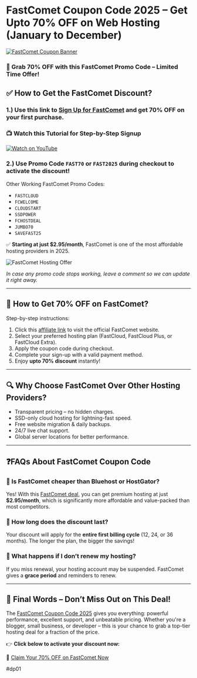 # FastComet Coupon Code 2025 – Get Upto 70% OFF on Web Hosting (January to December)

[![FastComet Coupon Banner](https://www.akamai.com/site/en/images/customers/2023/akamai-customer-story-fastcomet-logo.png)](https://snipitx.com/fastcomet-jy)

### 💸 Grab 70% OFF with this FastComet Promo Code – Limited Time Offer!

## ✅ How to Get the FastComet Discount?

### 1.) Use this link to [Sign Up for FastComet](https://snipitx.com/fastcomet-jy) and get **70% OFF** on your first purchase.

### 📺 Watch this Tutorial for Step-by-Step Signup

[![Watch on YouTube](https://img.youtube.com/vi/abc123xyz/0.jpg)](https://youtu.be/fhQudhHE6KQ?si=_pzNpqZ2Xrfc3q2C)

### 2.) Use Promo Code `FAST70` or `FAST2025` during checkout to activate the discount!

Other Working FastComet Promo Codes:

* `FASTCLOUD`
* `FCWELCOME`
* `CLOUDSTART`
* `SSDPOWER`
* `FCHOSTDEAL`
* `JUMBO70`
* `SAVEFAST25`

✅ **Starting at just \$2.95/month**, FastComet is one of the most affordable hosting providers in 2025.

![FastComet Hosting Offer](https://media.giphy.com/media/26xBuKzFpXCrNfHKI/giphy.gif)

*In case any promo code stops working, leave a comment so we can update it right away.*

---

## 🤑 How to Get 70% OFF on FastComet?

Step-by-step instructions:

1. Click this [affiliate link](https://snipitx.com/fastcomet-jy) to visit the official FastComet website.
2. Select your preferred hosting plan (FastCloud, FastCloud Plus, or FastCloud Extra).
3. Apply the coupon code during checkout.
4. Complete your sign-up with a valid payment method.
5. Enjoy **upto 70% discount** instantly!

---

## 🔍 Why Choose FastComet Over Other Hosting Providers?

* Transparent pricing – no hidden charges.
* SSD-only cloud hosting for lightning-fast speed.
* Free website migration & daily backups.
* 24/7 live chat support.
* Global server locations for better performance.

---

## ❓FAQs About FastComet Coupon Code

### 🔸 Is FastComet cheaper than Bluehost or HostGator?

Yes! With this [FastComet deal](https://snipitx.com/fastcomet-jy), you can get premium hosting at just **\$2.95/month**, which is significantly more affordable and value-packed than most competitors.

### 🔸 How long does the discount last?

Your discount will apply for the **entire first billing cycle** (12, 24, or 36 months). The longer the plan, the bigger the savings!

### 🔸 What happens if I don’t renew my hosting?

If you miss renewal, your hosting account may be suspended. FastComet gives a **grace period** and reminders to renew.

---

## 💬 Final Words – Don’t Miss Out on This Deal!

The [FastComet Coupon Code 2025](https://snipitx.com/fastcomet-jy) gives you everything: powerful performance, excellent support, and unbeatable pricing. Whether you're a blogger, small business, or developer – this is your chance to grab a top-tier hosting deal for a fraction of the price.

👉 **Click below to activate your discount now:**

🔗 [Claim Your 70% OFF on FastComet Now](https://snipitx.com/fastcomet-jy)

#dp01